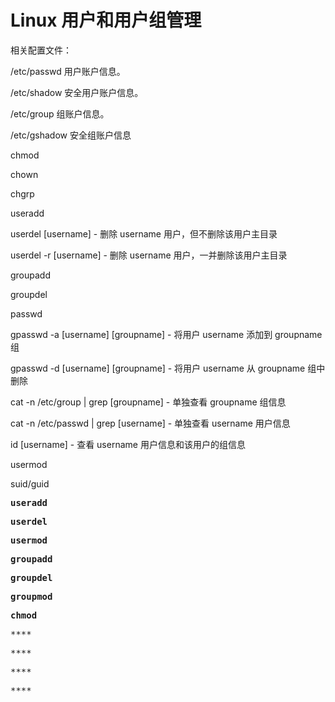 # Linux 用户和用户组管理



相关配置文件：

   /etc/passwd
       用户账户信息。

   /etc/shadow
       安全用户账户信息。

   /etc/group
       组账户信息。

   /etc/gshadow
       安全组账户信息

chmod

chown

chgrp

useradd

userdel [username] - 删除 username 用户，但不删除该用户主目录

userdel -r [username] - 删除 username 用户，一并删除该用户主目录

groupadd

groupdel

passwd

gpasswd -a [username] [groupname] - 将用户 username 添加到 groupname 组

gpasswd -d [username] [groupname] - 将用户 username 从 groupname 组中删除

cat -n /etc/group | grep [groupname] - 单独查看 groupname 组信息

cat -n /etc/passwd | grep [username] - 单独查看 username 用户信息

id [username] - 查看 username 用户信息和该用户的组信息

usermod

suid/guid

<kbd>**useradd**</kbd>

<kbd>**userdel**</kbd>

<kbd>**usermod**</kbd>

<kbd>**groupadd**</kbd>

<kbd>**groupdel**</kbd>

<kbd>**groupmod**</kbd>

<kbd>**chmod**</kbd>

<kbd>****</kbd>

<kbd>****</kbd>

<kbd>****</kbd>

<kbd>****</kbd>